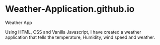 # Weather-Application.github.io
Weather App 

Using HTML, CSS and Vanilla Javascript, I have created a weather application that tells the temperature, Humidity, wind speed and weather.
